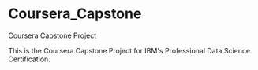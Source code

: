 # Coursera_Capstone
Coursera Capstone Project

This is the Coursera Capstone Project for IBM's Professional Data Science Certification.
